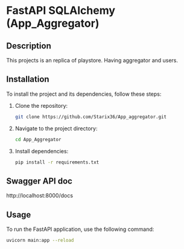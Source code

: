 # FastAPI SQLAlchemy (App_Aggregator)

## Description
This projects is an replica of playstore. Having aggregator and users.
## Installation
To install the project and its dependencies, follow these steps:

1. Clone the repository:
    ```bash
    git clone https://github.com/Starix36/App_aggregator.git
    ```

2. Navigate to the project directory:
    ```bash
    cd App_Aggregator
    ```

3. Install dependencies:
    ```bash
    pip install -r requirements.txt
    ```

## Swagger API doc

http://localhost:8000/docs




## Usage
To run the FastAPI application, use the following command:
```bash
uvicorn main:app --reload
